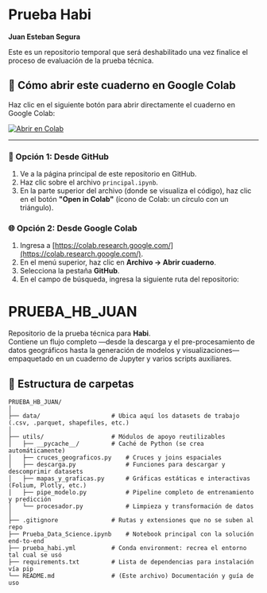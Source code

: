 # Prueba Habi  
**Juan Esteban Segura**

Este es un repositorio temporal que será deshabilitado una vez finalice el proceso de evaluación de la prueba técnica.

## 📘 Cómo abrir este cuaderno en Google Colab

Haz clic en el siguiente botón para abrir directamente el cuaderno en Google Colab:

[![Abrir en Colab](https://colab.research.google.com/assets/colab-badge.svg)](https://colab.research.google.com/github/JuanESteban201817451/prueba_hb_juan/Prueba_Data_Science.ipynb)



---

### 🔗 Opción 1: Desde GitHub

1. Ve a la página principal de este repositorio en GitHub.
2. Haz clic sobre el archivo `principal.ipynb`.
3. En la parte superior del archivo (donde se visualiza el código), haz clic en el botón **"Open in Colab"** (ícono de Colab: un círculo con un triángulo).

### 🌐 Opción 2: Desde Google Colab

1. Ingresa a [https://colab.research.google.com/](https://colab.research.google.com/).
2. En el menú superior, haz clic en **Archivo → Abrir cuaderno**.
3. Selecciona la pestaña **GitHub**.
4. En el campo de búsqueda, ingresa la siguiente ruta del repositorio:

# PRUEBA_HB_JUAN

Repositorio de la prueba técnica para **Habi**.  
Contiene un flujo completo ―desde la descarga y el pre-procesamiento de datos geográficos hasta la generación de modelos y visualizaciones― empaquetado en un cuaderno de Jupyter y varios scripts auxiliares.

## 🌳 Estructura de carpetas

```text
PRUEBA_HB_JUAN/
│
├── data/                    # Ubica aquí los datasets de trabajo (.csv, .parquet, shapefiles, etc.)
│
├── utils/                   # Módulos de apoyo reutilizables
│   ├── __pycache__/         # Caché de Python (se crea automáticamente)
│   ├── cruces_geograficos.py    # Cruces y joins espaciales
│   ├── descarga.py              # Funciones para descargar y descomprimir datasets
│   ├── mapas_y_graficas.py      # Gráficas estáticas e interactivas (Folium, Plotly, etc.)
│   ├── pipe_modelo.py           # Pipeline completo de entrenamiento y predicción
│   └── procesador.py            # Limpieza y transformación de datos
│
├── .gitignore               # Rutas y extensiones que no se suben al repo
├── Prueba_Data_Science.ipynb    # Notebook principal con la solución end-to-end
├── prueba_habi.yml          # Conda environment: recrea el entorno tal cual se usó
├── requirements.txt         # Lista de dependencias para instalación vía pip
└── README.md                # (Este archivo) Documentación y guía de uso
